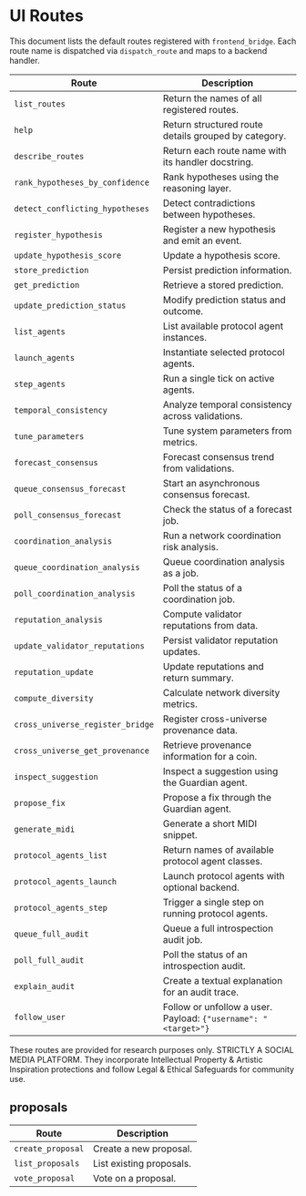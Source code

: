 # UI Routes

This document lists the default routes registered with `frontend_bridge`.
Each route name is dispatched via `dispatch_route` and maps to a
backend handler.

| Route | Description |
|-------|-------------|
|`list_routes`|Return the names of all registered routes.|
|`help`|Return structured route details grouped by category.|
|`describe_routes`|Return each route name with its handler docstring.|
|`rank_hypotheses_by_confidence`|Rank hypotheses using the reasoning layer.|
|`detect_conflicting_hypotheses`|Detect contradictions between hypotheses.|
|`register_hypothesis`|Register a new hypothesis and emit an event.|
|`update_hypothesis_score`|Update a hypothesis score.|
|`store_prediction`|Persist prediction information.|
|`get_prediction`|Retrieve a stored prediction.|
|`update_prediction_status`|Modify prediction status and outcome.|
|`list_agents`|List available protocol agent instances.|
|`launch_agents`|Instantiate selected protocol agents.|
|`step_agents`|Run a single tick on active agents.|
|`temporal_consistency`|Analyze temporal consistency across validations.|
|`tune_parameters`|Tune system parameters from metrics.|
|`forecast_consensus`|Forecast consensus trend from validations.|
|`queue_consensus_forecast`|Start an asynchronous consensus forecast.|
|`poll_consensus_forecast`|Check the status of a forecast job.|
|`coordination_analysis`|Run a network coordination risk analysis.|
|`queue_coordination_analysis`|Queue coordination analysis as a job.|
|`poll_coordination_analysis`|Poll the status of a coordination job.|
|`reputation_analysis`|Compute validator reputations from data.|
|`update_validator_reputations`|Persist validator reputation updates.|
|`reputation_update`|Update reputations and return summary.|
|`compute_diversity`|Calculate network diversity metrics.|
|`cross_universe_register_bridge`|Register cross-universe provenance data.|
|`cross_universe_get_provenance`|Retrieve provenance information for a coin.|
|`inspect_suggestion`|Inspect a suggestion using the Guardian agent.|
|`propose_fix`|Propose a fix through the Guardian agent.|
|`generate_midi`|Generate a short MIDI snippet.|
|`protocol_agents_list`|Return names of available protocol agent classes.|
|`protocol_agents_launch`|Launch protocol agents with optional backend.|
|`protocol_agents_step`|Trigger a single step on running protocol agents.|
|`queue_full_audit`|Queue a full introspection audit job.|
|`poll_full_audit`|Poll the status of an introspection audit.|
|`explain_audit`|Create a textual explanation for an audit trace.|
|`follow_user`|Follow or unfollow a user. Payload: `{"username": "<target>"}`|

These routes are provided for research purposes only. STRICTLY A SOCIAL MEDIA PLATFORM.
They incorporate Intellectual Property & Artistic Inspiration protections
and follow Legal & Ethical Safeguards for community use.

## proposals

| Route | Description |
|-------|-------------|
|`create_proposal`|Create a new proposal.|
|`list_proposals`|List existing proposals.|
|`vote_proposal`|Vote on a proposal.|
